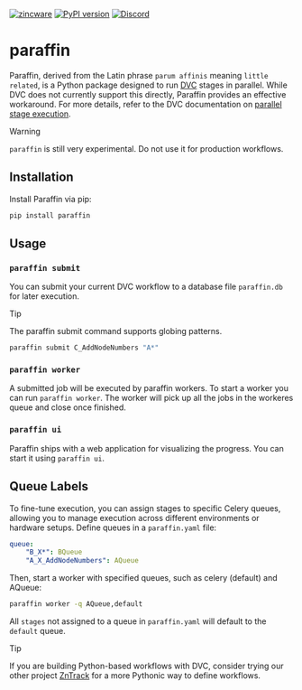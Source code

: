 [![zincware](https://img.shields.io/badge/Powered%20by-zincware-darkcyan)](https://github.com/zincware)
[![PyPI version](https://badge.fury.io/py/paraffin.svg)](https://badge.fury.io/py/paraffin)
[![Discord](https://img.shields.io/discord/1034511611802689557)](https://discord.gg/7ncfwhsnm4)

# paraffin

Paraffin, derived from the Latin phrase `parum affinis` meaning
`little related`, is a Python package designed to run [DVC](https://dvc.org)
stages in parallel. While DVC does not currently support this directly, Paraffin
provides an effective workaround. For more details, refer to the DVC
documentation on
[parallel stage execution](https://dvc.org/doc/command-reference/repro#parallel-stage-execution).

> [!WARNING]
> `paraffin` is still very experimental.
> Do not use it for production workflows.

## Installation

Install Paraffin via pip:

```bash
pip install paraffin
```

## Usage

### `paraffin submit`
You can submit your current DVC workflow to a database file `paraffin.db` for later execution.

> [!TIP]
> The paraffin submit command supports globing patterns.
```bash
paraffin submit C_AddNodeNumbers "A*"
```

### `paraffin worker`
A submitted job will be executed by paraffin workers.
To start a worker you can run `paraffin worker`.
The worker will pick up all the jobs in the workeres queue and close once finished.

### `paraffin ui`
Paraffin ships with a web application for visualizing the progress.
You can start it using `paraffin ui`.

## Queue Labels

To fine-tune execution, you can assign stages to specific Celery queues, allowing you to manage execution across different environments or hardware setups.
Define queues in a `paraffin.yaml` file:

```yaml
queue:
    "B_X*": BQueue
    "A_X_AddNodeNumbers": AQueue
```
Then, start a worker with specified queues, such as celery (default) and AQueue:
```bash
paraffin worker -q AQueue,default
```
All `stages` not assigned to a queue in `paraffin.yaml` will default to the `default` queue.


> [!TIP]
> If you are building Python-based workflows with DVC, consider trying
> our other project [ZnTrack](https://zntrack.readthedocs.io/) for a more
> Pythonic way to define workflows.
